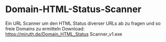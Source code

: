 # Domain-HTML-Status-Scanner
Ein URL Scanner um den HTML Status diverser URLs ab zu fragen und so freie Domains zu ermitteln
Download:
https://miruth.de/Domain_HTML_Status Scanner_v1.exe

